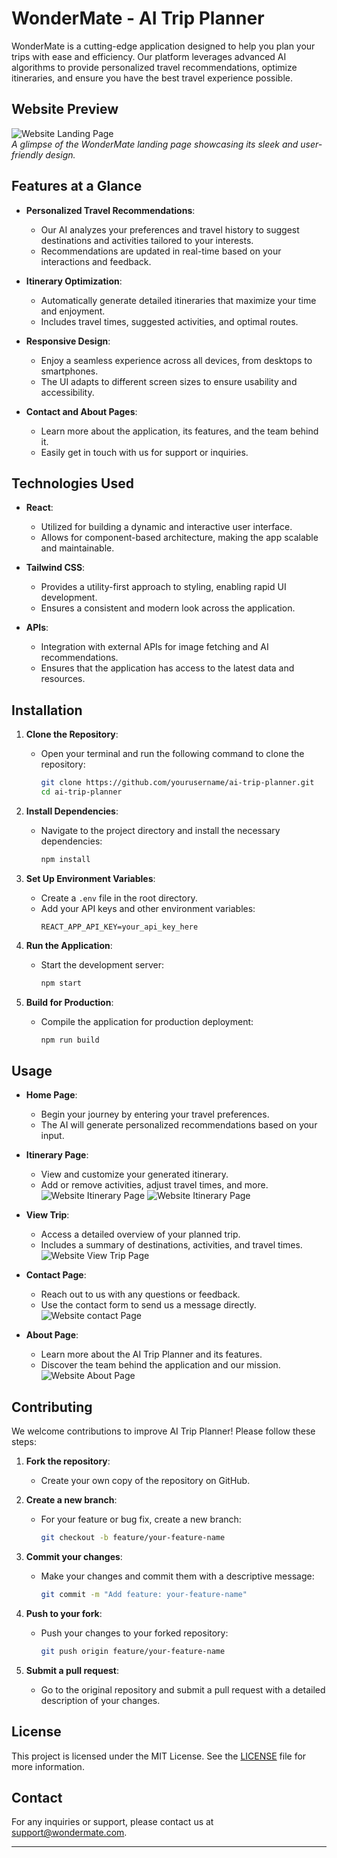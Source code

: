 # WonderMate - AI Trip Planner

WonderMate is a cutting-edge application designed to help you plan your trips with ease and efficiency. Our platform leverages advanced AI algorithms to provide personalized travel recommendations, optimize itineraries, and ensure you have the best travel experience possible.

## Website Preview

![Website Landing Page](public/landing1.png)  
*A glimpse of the WonderMate landing page showcasing its sleek and user-friendly design.*

## Features at a Glance

- **Personalized Travel Recommendations**: 
  - Our AI analyzes your preferences and travel history to suggest destinations and activities tailored to your interests.
  - Recommendations are updated in real-time based on your interactions and feedback.

- **Itinerary Optimization**: 
  - Automatically generate detailed itineraries that maximize your time and enjoyment.
  - Includes travel times, suggested activities, and optimal routes.

- **Responsive Design**: 
  - Enjoy a seamless experience across all devices, from desktops to smartphones.
  - The UI adapts to different screen sizes to ensure usability and accessibility.

- **Contact and About Pages**: 
  - Learn more about the application, its features, and the team behind it.
  - Easily get in touch with us for support or inquiries.

## Technologies Used

- **React**: 
  - Utilized for building a dynamic and interactive user interface.
  - Allows for component-based architecture, making the app scalable and maintainable.

- **Tailwind CSS**: 
  - Provides a utility-first approach to styling, enabling rapid UI development.
  - Ensures a consistent and modern look across the application.

- **APIs**: 
  - Integration with external APIs for image fetching and AI recommendations.
  - Ensures that the application has access to the latest data and resources.

## Installation

1. **Clone the Repository**:
   - Open your terminal and run the following command to clone the repository:
     ```bash
     git clone https://github.com/yourusername/ai-trip-planner.git
     cd ai-trip-planner
     ```

2. **Install Dependencies**:
   - Navigate to the project directory and install the necessary dependencies:
     ```bash
     npm install
     ```

3. **Set Up Environment Variables**:
   - Create a `.env` file in the root directory.
   - Add your API keys and other environment variables:
     ```
     REACT_APP_API_KEY=your_api_key_here
     ```

4. **Run the Application**:
   - Start the development server:
     ```bash
     npm start
     ```

5. **Build for Production**:
   - Compile the application for production deployment:
     ```bash
     npm run build
     ```

## Usage

- **Home Page**: 
  - Begin your journey by entering your travel preferences.
  - The AI will generate personalized recommendations based on your input.

- **Itinerary Page**: 
  - View and customize your generated itinerary.
  - Add or remove activities, adjust travel times, and more.
  ![Website Itinerary Page](public/itinerary.png) 
  ![Website Itinerary Page](public/iti.png) 

- **View Trip**: 
  - Access a detailed overview of your planned trip.
  - Includes a summary of destinations, activities, and travel times.
  ![Website View Trip Page](public/view.png)

- **Contact Page**: 
  - Reach out to us with any questions or feedback.
  - Use the contact form to send us a message directly.
  ![Website contact Page](public/contact.png) 

- **About Page**: 
  - Learn more about the AI Trip Planner and its features.
  - Discover the team behind the application and our mission.
    ![Website About Page](public/about.png) 

## Contributing

We welcome contributions to improve AI Trip Planner! Please follow these steps:

1. **Fork the repository**: 
   - Create your own copy of the repository on GitHub.

2. **Create a new branch**: 
   - For your feature or bug fix, create a new branch:
     ```bash
     git checkout -b feature/your-feature-name
     ```

3. **Commit your changes**: 
   - Make your changes and commit them with a descriptive message:
     ```bash
     git commit -m "Add feature: your-feature-name"
     ```

4. **Push to your fork**: 
   - Push your changes to your forked repository:
     ```bash
     git push origin feature/your-feature-name
     ```

5. **Submit a pull request**: 
   - Go to the original repository and submit a pull request with a detailed description of your changes.

## License

This project is licensed under the MIT License. See the [LICENSE](LICENSE) file for more information.

## Contact

For any inquiries or support, please contact us at [support@wondermate.com](mailto:support@wondermate.com).

---